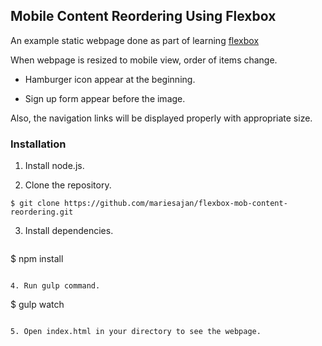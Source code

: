 ## Mobile Content Reordering Using Flexbox

An example static webpage done as part of learning [flexbox](https://css-tricks.com/snippets/css/a-guide-to-flexbox/)

When webpage is resized to mobile view, order of items change.

- Hamburger icon appear at the beginning.

- Sign up form appear before the image.

Also, the navigation links will be displayed properly with appropriate size.

### Installation

1. Install node.js.

2. Clone the repository.

  ```
  $ git clone https://github.com/mariesajan/flexbox-mob-content-reordering.git
  ```

3. Install dependencies.

   ```
  $ npm install
  ```

4. Run gulp command.

   ```
   $ gulp watch
   ```

5. Open index.html in your directory to see the webpage.
